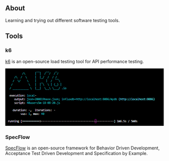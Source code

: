 ## About

Learning and trying out different software testing tools.


## Tools

### k6

[k6](https://k6.io/) is an open-source load testing tool for API performance testing.

<img src="https://github.com/EmElkan/100DaysOfCode/blob/master/images/day26.gif" alt="Image of code snippet">

### SpecFlow

[SpecFlow](https://docs.specflow.org/projects/getting-started/en/latest/index.html) is an open-source framework for Behavior Driven Development, Acceptance Test Driven Development and Specification by Example.
